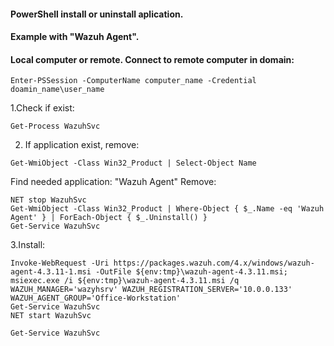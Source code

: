 #### PowerShell install or uninstall aplication.
#### Example with "Wazuh Agent".
#### Local computer or remote. Connect to remote computer in domain: 
```
Enter-PSSession -ComputerName computer_name -Credential doamin_name\user_name
```

1.Check if exist:
```
Get-Process WazuhSvc 
```
2. If application exist, remove:
```
Get-WmiObject -Class Win32_Product | Select-Object Name
```
Find needed application: "Wazuh Agent"
Remove:
```
NET stop WazuhSvc
Get-WmiObject -Class Win32_Product | Where-Object { $_.Name -eq 'Wazuh Agent' } | ForEach-Object { $_.Uninstall() }
Get-Service WazuhSvc
```

3.Install:
```
Invoke-WebRequest -Uri https://packages.wazuh.com/4.x/windows/wazuh-agent-4.3.11-1.msi -OutFile ${env:tmp}\wazuh-agent-4.3.11.msi; msiexec.exe /i ${env:tmp}\wazuh-agent-4.3.11.msi /q WAZUH_MANAGER='wazyhsrv' WAZUH_REGISTRATION_SERVER='10.0.0.133' WAZUH_AGENT_GROUP='Office-Workstation' 
Get-Service WazuhSvc
NET start WazuhSvc
```
```
Get-Service WazuhSvc
```
